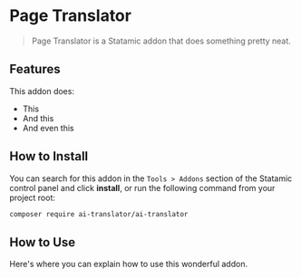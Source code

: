 # Page Translator

> Page Translator is a Statamic addon that does something pretty neat.

## Features

This addon does:

- This
- And this
- And even this

## How to Install

You can search for this addon in the `Tools > Addons` section of the Statamic control panel and click **install**, or run the following command from your project root:

``` bash
composer require ai-translator/ai-translator
```

## How to Use

Here's where you can explain how to use this wonderful addon.
